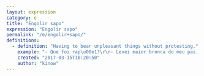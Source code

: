 ```yaml
---
layout: expression
category: e
title: "Engolir sapo"
expression: "Engolir sapo"
permalink: "/e/engolir+sapo/"
definitions:
  - definition: "Having to bear unpleasant things without protesting."
    example: "- Que foi rap\u00e1?\r\n- Levei maior bronca do meu pai. E pior que o velho estava correto.\r\n- Vai ter que engolir esse sapo meu."
    created: "2017-03-15T10:20:50"
    author: "kinow"
---
```

